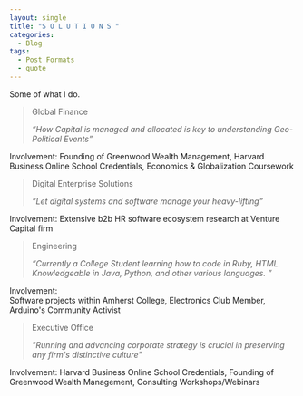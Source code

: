 ```yaml
---
layout: single
title: "S O L U T I O N S "
categories:
  - Blog 
tags:
  - Post Formats 
  - quote
---
```


Some of what I do.  



> Global Finance
>
> <cite> “How Capital is managed and allocated is key to understanding Geo-Political Events”  

Involvement: 
Founding of Greenwood Wealth Management, Harvard Business Online School Credentials, Economics & Globalization Coursework


> Digital Enterprise Solutions
>
> <cite> “Let digital systems and software manage your heavy-lifting” 

Involvement: 
Extensive b2b HR software ecosystem research at Venture Capital firm 



> Engineering
>
> <cite> “Currently a College Student learning how to code in Ruby, HTML. Knowledgeable in Java, Python, and other various languages. ” 

Involvement:  
Software projects within Amherst College, Electronics Club Member, Arduino's Community Activist



 
>  Executive Office 
>
> <cite> "Running and advancing corporate strategy is crucial in preserving any firm's distinctive culture"

Involvement: 
Harvard Business Online School Credentials, Founding of Greenwood Wealth Management, Consulting Workshops/Webinars
